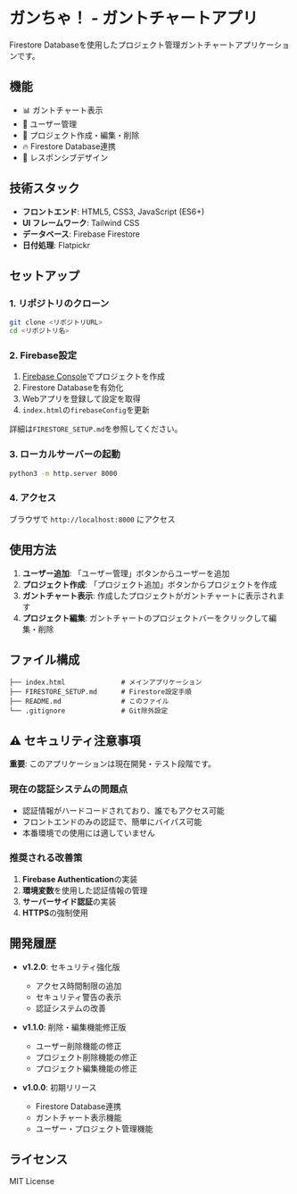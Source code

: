 # ガンちゃ！ - ガントチャートアプリ

Firestore Databaseを使用したプロジェクト管理ガントチャートアプリケーションです。

## 機能

- 📊 ガントチャート表示
- 👥 ユーザー管理
- 📝 プロジェクト作成・編集・削除
- 🔥 Firestore Database連携
- 📱 レスポンシブデザイン

## 技術スタック

- **フロントエンド**: HTML5, CSS3, JavaScript (ES6+)
- **UI フレームワーク**: Tailwind CSS
- **データベース**: Firebase Firestore
- **日付処理**: Flatpickr

## セットアップ

### 1. リポジトリのクローン

```bash
git clone <リポジトリURL>
cd <リポジトリ名>
```

### 2. Firebase設定

1. [Firebase Console](https://console.firebase.google.com/)でプロジェクトを作成
2. Firestore Databaseを有効化
3. Webアプリを登録して設定を取得
4. `index.html`の`firebaseConfig`を更新

詳細は`FIRESTORE_SETUP.md`を参照してください。

### 3. ローカルサーバーの起動

```bash
python3 -m http.server 8000
```

### 4. アクセス

ブラウザで `http://localhost:8000` にアクセス

## 使用方法

1. **ユーザー追加**: 「ユーザー管理」ボタンからユーザーを追加
2. **プロジェクト作成**: 「プロジェクト追加」ボタンからプロジェクトを作成
3. **ガントチャート表示**: 作成したプロジェクトがガントチャートに表示されます
4. **プロジェクト編集**: ガントチャートのプロジェクトバーをクリックして編集・削除

## ファイル構成

```
├── index.html              # メインアプリケーション
├── FIRESTORE_SETUP.md      # Firestore設定手順
├── README.md               # このファイル
└── .gitignore              # Git除外設定
```

## ⚠️ セキュリティ注意事項

**重要**: このアプリケーションは現在開発・テスト段階です。

### 現在の認証システムの問題点
- 認証情報がハードコードされており、誰でもアクセス可能
- フロントエンドのみの認証で、簡単にバイパス可能
- 本番環境での使用には適していません

### 推奨される改善策
1. **Firebase Authentication**の実装
2. **環境変数**を使用した認証情報の管理
3. **サーバーサイド認証**の実装
4. **HTTPS**の強制使用

## 開発履歴

- **v1.2.0**: セキュリティ強化版
  - アクセス時間制限の追加
  - セキュリティ警告の表示
  - 認証システムの改善

- **v1.1.0**: 削除・編集機能修正版
  - ユーザー削除機能の修正
  - プロジェクト削除機能の修正
  - プロジェクト編集機能の修正

- **v1.0.0**: 初期リリース
  - Firestore Database連携
  - ガントチャート表示機能
  - ユーザー・プロジェクト管理機能

## ライセンス

MIT License

